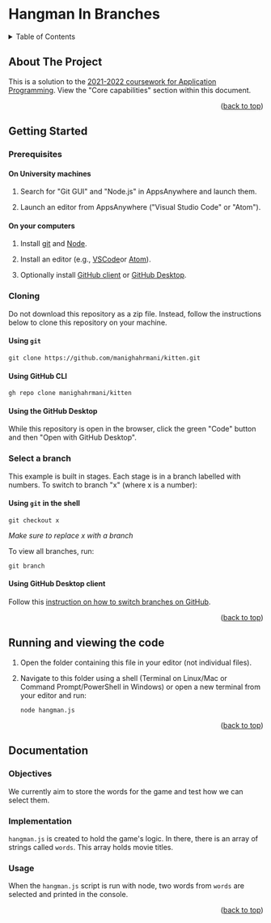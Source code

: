 # Hangman In Branches
<div id="top"></div>

<!-- TABLE OF CONTENTS -->
<details>
  <summary>Table of Contents</summary>
  <ol>
    <li>
      <a href="#about-the-project">About The Project</a>
    </li>
    <li>
      <a href="#getting-started">Getting Started</a>
      <ul>
        <li>
          <a href="#prerequisites">Prerequisites</a>
          <ul>
            <li><a href="#on-university-machines">On University machines</a></li>
            <li><a href="#on-your-computers">On your computers</a></li>
          </ul>
        </li>
        <li>
          <a href="#cloning">Cloning</a>
          <ul>
            <li><a href="#using-git">Using git</a></li>
            <li><a href="#using-github-cli">Using GitHub CLI</a></li>
            <li><a href="#using-github-desktop-client">Using GitHub Desktop</a></li>
          </ul>
        </li>
      </ul>
    </li>
    <li><a href="#running-and-viewing-the-code">Running and viewing the code</a></li>
    <li>
      <a href="#documentation">Documentation</a>
      <ul>
        <li><a href="#objectives">Objectives</a></li>
        <li><a href="#implementation">Implementation</a></li>
        <li><a href="#usage">Usage</a></li>
      </ul>
    </li>
  </ol>
</details>

<!-- ABOUT THE PROJECT -->
## About The Project

This is a solution to the [2021-2022 coursework for Application Programming](https://docs.google.com/document/d/1cF3u2ldutHaBAzFOEsnVwfKrnPTylOrn-hAGFSDWca8/edit?usp). View the "Core capabilities" section within this document.

<p align="right">(<a href="#top">back to top</a>)</p>


<!-- GETTING STARTED -->
## Getting Started

### Prerequisites

#### On University machines 
  
  1. Search for "Git GUI" and "Node.js" in AppsAnywhere and launch them.
  
  1. Launch an editor from AppsAnywhere ("Visual Studio Code" or "Atom").

#### On your computers
  
  1. Install [git](https://git-scm.com/book/en/v2/Getting-Started-Installing-Git) and [Node](https://nodejs.org/en/download/).

  1. Install an editor (e.g., [VSCode](https://code.visualstudio.com)or [Atom](https://atom.io)).
  
  1. Optionally install [GitHub client](https://github.com/cli/cli) or [GitHub Desktop](https://desktop.github.com).

### Cloning

Do not download this repository as a zip file. 
Instead, follow the instructions below to clone this repository on your machine.

#### Using `git`

  ```
  git clone https://github.com/manighahrmani/kitten.git
  ```

#### Using GitHub CLI

  ```
  gh repo clone manighahrmani/kitten
  ```

#### Using the GitHub Desktop

  While this repository is open in the browser, click the green "Code" button and then "Open with GitHub Desktop".

### Select a branch
This example is built in stages. Each stage is in a branch labelled with numbers. 
To switch to branch "x" (where x is a number):

#### Using `git` in the shell

  ```
  git checkout x
  ```
  *Make sure to replace x with a branch* 
  
  To view all branches, run:
  
  ```
  git branch
  ```

#### Using GitHub Desktop client 
Follow this [instruction on how to switch branches on GitHub](https://docs.github.com/en/desktop/contributing-and-collaborating-using-github-desktop/making-changes-in-a-branch/managing-branches#switching-between-branches).

<p align="right">(<a href="#top">back to top</a>)</p>

<!-- Running and viewing the code -->
## Running and viewing the code

1. Open the folder containing this file in your editor (not individual files).

1. Navigate to this folder using a shell (Terminal on Linux/Mac or Command Prompt/PowerShell in Windows) or open a new terminal from your editor and run:

    ```
    node hangman.js
    ```
<p align="right">(<a href="#top">back to top</a>)</p>

<!-- Documentation -->
## Documentation

### Objectives

We currently aim to store the words for the game and test how we can select them.

### Implementation

`hangman.js` is created to hold the game's logic. In there, there is an array of strings called `words`. 
This array holds movie titles.

### Usage

When the `hangman.js` script is run with node, two words from `words` are selected and printed in the console.

<p align="right">(<a href="#top">back to top</a>)</p>
